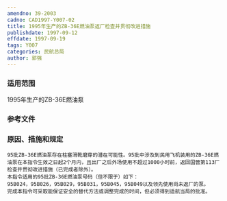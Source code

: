 ```yaml
---
amendno: 39-2003
cadno: CAD1997-Y007-02
title: 1995年生产的ZB-36E燃油泵返厂检查并贯彻改进措施
publishdate: 1997-09-12
effdate: 1997-09-19
tags: Y007
categories: 民航总局
author: 郭强
---
```


### 适用范围 
1995年生产的ZB-36E燃油泵

### 参考文件

### 原因、措施和规定 
    95批ZB-36E燃油泵存在柱塞滑靴磨穿的潜在可能性。95批中涉及到民用飞机装用的ZB-36E燃油泵在本指令生效之日起2个月内，且出厂之后外场使用不超过1000小时前，返回国营第113厂检查并贯彻改进措施（已完成者除外）。 
    本指令适用的95批ZB-36E燃油泵号码（但不限于）如下： 
    95B024，95B026，95B029，95B031，95B045，95B049以及领先使用尚未返厂的泵。 
    完成本指令可采取能保证安全的替代方法或调整完成的时间，但必须得到适航当局的批准。
